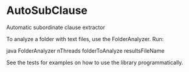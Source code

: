 # AutoSubClause
Automatic subordinate clause extractor

To analyze a folder with text files, use the FolderAnalyzer. Run:

java FolderAnalyzer nThreads folderToAnalyze resultsFileName

See the tests for examples on how to use the library programmatically.

